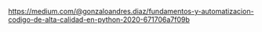https://medium.com/@gonzaloandres.diaz/fundamentos-y-automatizacion-codigo-de-alta-calidad-en-python-2020-671706a7f09b
